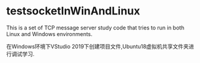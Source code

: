 # testsocketInWinAndLinux
This is a set of TCP message server study code that tries to run in both Linux and Windows environments.

在Windows环境下VStudio 2019下创建项目文件,Ubuntu18虚拟机共享文件夹进行调试学习.
